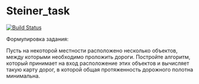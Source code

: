 # Steiner_task
[![Build Status](https://travis-ci.org/KonstantinPronin/BinarySearchTree.svg?branch=master)](https://travis-ci.org/KonstantinPronin/BinarySearchTree)

Формулировка задания:

Пусть на некоторой местности расположено несколько объектов, между
которыми необходимо проложить дороги. Постройте алгоритм, который
принимает на вход расположение этих объектов и вычисляет такую карту
дорог, в которой общая протяженность дорожного полотна минимальна.
